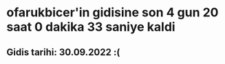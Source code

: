 # ofarukbicer'in gidisine son 4 gun 20 saat 0 dakika 33 saniye kaldi

## Gidis tarihi: 30.09.2022 :(